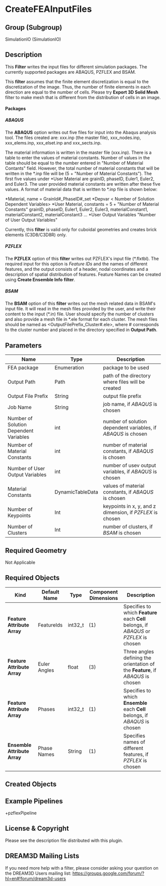 # CreateFEAInputFiles #


## Group (Subgroup) ##

SimulationIO (SimulationIO)

## Description ##

This **Filter** writes the input files for different simulation packages. The currently supported packages are ABAQUS, PZFLEX and BSAM. 

This **filter** assumes that the finite element discretization is equal to the discretization of the image. Thus, the number of finite elements in each direction are equal to the number of cells. Please try **Export 3D Solid Mesh** filter to make mesh that is different from the distribution of cells in an image.

#### Packages ####

##### ABAQUS #####
The **ABAQUS** option writes out five files for input into the Abaqus analysis tool. The files created are: xxx.inp (the master file), xxx_nodes.inp, xxx_elems.inp, xxx_elset.inp and xxx_sects.inp. 

The material information is written in the master file (xxx.inp). There is a table to enter the values of material constants. Number of values in the table should be equal to the number entered in "Number of Material Contants" field. However, the total number of material constants that will be written in the *.inp file will be (5 + "Number of Material Constants"). The first five values under *User Material are grainID, phaseID, Euler1, Euler2, and Euler3. The user provided material constants are written after these five values. A format of material data that is written to *.inp file is shown below:

*Material, name = GrainId#_PhaseID#_set
*Depvar
< Number of Solution Dependent Variables>
*User Material, constants = 5 + "Number of Material Constants"
grainID, phaseID, Euler1, Euler2, Euler3, materialConstant1, materialConstant2, materialConstant3
...
*User Output Variables
"Number of User Output Variables"

Currently, this **filter** is valid only for cuboidal geometries and creates brick elements (C3D8/C3D8R) only.

##### PZFLEX #####
The **PZFLEX** option of this **filter** writes out PZFLEX's input file (*.flxtbl). The required input for this option is *Feature IDs* and the names of different features, and the output consists of a header, nodal coordinates and a description of spatial distribution of features. Feature Names can be created using **Create Ensemble Info** **filter**. 

##### BSAM #####
The **BSAM** option of this **filter** writes out the mesh related data in BSAM's input file. It will read in the mesh files provided by the user, and write their content to the input (*.in) file. User should specify the number of clusters and also provide a mesh file in *.ele format for each cluster. The mesh files should be named as <OutputFilePrefix_Cluster#.ele>, where # corresponds to the cluster number and placed in the directory specified in **Output Path**.

## Parameters ##

| Name | Type | Description |
|------|------|------|
| FEA package | Enumeration | package to be used |
| Output Path | Path | path of the directory where files will be created |
| Output File Prefix | String | output file prefix |
| Job Name | String | job name, if _ABAQUS_ is chosen |
| Number of Solution Dependent Variables | int | number of solution dependent variables, if _ABAQUS_ is chosen |
| Number of Material Constants | int | number of material constants, if _ABAQUS_ is chosen |
| Number of User Output Variables | int | number of usev output variables, if _ABAQUS_ is chosen |
| Material Constants | DynamicTableData | values of material constants, if _ABAQUS_ is chosen |
| Number of Keypoints | Int | keypoints in x, y, and z dimension, if _PZFLEX_ is chosen |
| Number of Clusters | Int | number of clusters, if _BSAM_ is chosen |

## Required Geometry ##

 Not Applicable

## Required Objects ##

| Kind | Default Name | Type | Component Dimensions | Description |
|------|--------------|-------------|---------|-----|
| **Feature Attribute Array** | FeatureIds | int32_t | (1) |  Specifies to which **Feature** each **Cell** belongs, if _ABAQUS_ or _PZFLEX_ is chosen |
| **Feature Attribute Array** | Euler Angles | float | (3) | Three angles defining the orientation of the **Feature**, if _ABAQUS_ is chosen |
| **Feature Attribute Array** | Phases | int32_t | (1) |  Specifies to which **Ensemble** each **Cell** belongs, if _ABAQUS_ is chosen |
| **Ensemble Attribute Array** | Phase Names | String | (1) |  Specifies names of different features, if _PZFLEX_ is chosen |

## Created Objects ##

## Example Pipelines ##
+pzflexPipeline

## License & Copyright ##

Please see the description file distributed with this plugin.

## DREAM3D Mailing Lists ##

If you need more help with a filter, please consider asking your question on the DREAM3D Users mailing list:
https://groups.google.com/forum/?hl=en#!forum/dream3d-users